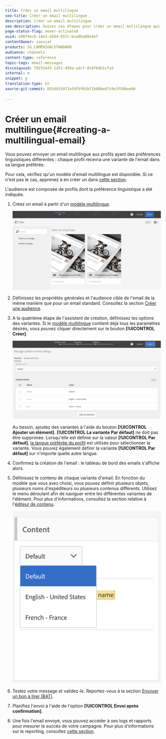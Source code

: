 ```yaml
---
title: Créer un email multilingue
seo-title: Créer un email multilingue
description: Créer un email multilingue
seo-description: Suivez ces étapes pour créer un email multilingue qui cible des destinataires avec des préférences linguistiques différentes.
page-status-flag: never-activated
uuid: e90f4ec8-14e3-4304-b5fc-bce0ba08a4ef
contentOwner: sauviat
products: SG_CAMPAIGN/STANDARD
audience: channels
content-type: reference
topic-tags: email-messages
discoiquuid: 79231445-1d51-499a-adcf-0c0f6db1cfa3
internal: n
snippet: y
translation-type: ht
source-git-commit: 855db33971afdf9f02bf1b00be67c9e3f50bee06

---
```



# Créer un email multilingue{#creating-a-multilingual-email}

Vous pouvez envoyer un email multilingue aux profils ayant des préférences linguistiques différentes : chaque profil recevra une variante de l'email dans sa langue préférée.

Pour cela, vérifiez qu'un modèle d'email multilingue est disponible. Si ce n'est pas le cas, apprenez à en créer un dans [cette section](../../start/using/creating-a-multilingual-template.md).

L'audience est composée de profils dont la préférence linguistique a été indiquée.

1. Créez un email à partir d'un [modèle multilingue](../../start/using/creating-a-multilingual-template.md).

   ![](assets/multi_create1.png)

1. Définissez les propriétés générales et l'audience cible de l'email de la même manière que pour un email standard. Consultez la section [Créer une audience](../../audiences/using/creating-audiences.md).
1. A la quatrième étape de l'assistant de création, définissez les options des variantes. Si le [modèle multilingue](../../start/using/creating-a-multilingual-template.md) contient déjà tous les paramètres désirés, vous pouvez cliquer directement sur le bouton **[!UICONTROL Créer]**.

   ![](assets/multi_create4.png)

   Au besoin, ajoutez des variantes à l'aide du bouton **[!UICONTROL Ajouter un élément]**. **[!UICONTROL La variante Par défaut]** ne doit pas être supprimée. Lorsqu'elle est définie sur la valeur **[!UICONTROL Par défaut]**, [la langue préférée du profil](../../audiences/using/creating-profiles.md) est utilisée pour sélectionner la variante. Vous pouvez également définir la variante **[!UICONTROL Par défaut]** sur n'importe quelle autre langue.

1. Confirmez la création de l'email : le tableau de bord des emails s'affiche alors.
1. Définissez le contenu de chaque variante d'email. En fonction du modèle que vous avez choisi, vous pouvez définir plusieurs objets, plusieurs noms d'expéditeurs ou plusieurs contenus différents. Utilisez le menu déroulant afin de naviguer entre les différentes variantes de l'élément. Pour plus d'informations, consultez la section relative à l'[éditeur de contenu](../../designing/using/about-email-content-design.md).

   ![](assets/multi_selectcontent.png)

1. Testez votre message et validez-le. Reportez-vous à la section [Envoyer un bon à tirer (BAT)](../../sending/using/managing-test-profiles-and-sending-proofs.md#sending-proofs).
1. Planifiez l'envoi à l'aide de l'option **[!UICONTROL Envoi après confirmation]**.
1. Une fois l'email envoyé, vous pouvez accéder à ses logs et rapports pour mesurer le succès de votre campagne. Pour plus d'informations sur le reporting, consultez [cette section](../../reporting/using/about-dynamic-reports.md).

